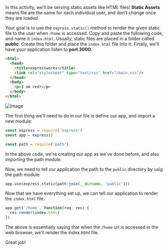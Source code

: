 <!--title={Static Assets in Express}-->

In this activity, we'll be serving static assets like HTML files! **Static Assets** means file are the same for each individual user, and don't change once they are loaded. 



Your goal is to use the `express.static()` method to render the given static file to the user when `/home` is accessed. Copy and paste the following code, and name it `index.html`. Usually, static files are placed in a folder called **public**. Create this folder and place the `index.html` file into it. Finally, we'll have your application listen to **port 3000**.

```html
<html>
  <head>
    <title>expressworks</title>
    <link rel="stylesheet" type="text/css" href="/main.css"/>
  </head>
  <body>
    <p>I am red!</p>
  </body>
</html>
```

![image](https://images.pexels.com/photos/546819/pexels-photo-546819.jpeg?auto=compress&cs=tinysrgb&dpr=2&h=650&w=940)

The first thing we'll need to do in our file is define our app, and import a new module:

```js
const express = require('express')
const app = express()

const path = require('path')
```

In the above code, we're creating our app as we've done before, and also importing the path module.



Now, we need to tell our application the path to the `public` directory by usig the path module:

```js
app.use(express.static(path.join(__dirname, 'public')))
```

Now that we have everything set up, we can tell our application to render the `index.html` file. 

```js
app.get('/home', function(req, res) {
  res.render(index.html)
})
```

The above is essentially saying that when the `/home` url is accessed in the web browser, we'll render the index.html file. 



Great job!

